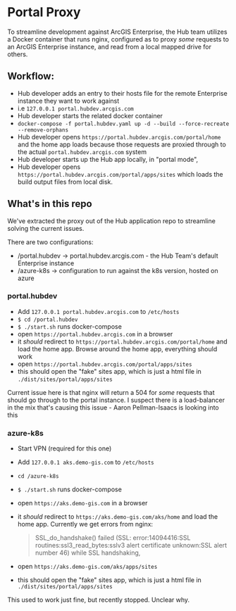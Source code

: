 # Portal Proxy

To streamline development against ArcGIS Enterprise, the Hub team utilizes a Docker container that runs nginx, configured as to proxy _some_ requests to an ArcGIS Enterprise instance, and read from a local mapped drive for others.

## Workflow:

- Hub developer adds an entry to their hosts file for the remote Enterprise instance they want to work against
- i.e `127.0.0.1 portal.hubdev.arcgis.com`
- Hub developer starts the related docker container
- `docker-compose -f portal.hubdev.yaml up -d --build --force-recreate --remove-orphans`
- Hub developer opens `https://portal.hubdev.arcgis.com/portal/home` and the home app loads because those requests are proxied through to the actual `portal.hubdev.arcgis.com` system
- Hub developer starts up the Hub app locally, in "portal mode",
- Hub developer opens `https://portal.hubdev.arcgis.com/portal/apps/sites` which loads the build output files from local disk.

## What's in this repo

We've extracted the proxy out of the Hub application repo to streamline solving the current issues.

There are two configurations:

- /portal.hubdev -> portal.hubdev.arcgis.com - the Hub Team's default Enterprise instance
- /azure-k8s -> configuration to run against the k8s version, hosted on azure

### portal.hubdev

- Add `127.0.0.1 portal.hubdev.arcgis.com` to `/etc/hosts`
- `$ cd /portal.hubdev`
- `$ ./start.sh` runs docker-compose
- open `https://portal.hubdev.arcgis.com` in a browser
- it _should_ redirect to `https://portal.hubdev.arcgis.com/portal/home` and load the home app. Browse around the home app, everything should work
- open `https://portal.hubdev.arcgis.com/portal/apps/sites`
- this should open the "fake" sites app, which is just a html file in `./dist/sites/portal/apps/sites`

Current issue here is that nginx will return a 504 for _some_ requests that should go through to the portal instance. I suspect there is a load-balancer in the mix that's causing this issue - Aaron Pellman-Isaacs is looking into this

### azure-k8s

- Start VPN (required for this one)
- Add `127.0.0.1 aks.demo-gis.com` to `/etc/hosts`
- `cd /azure-k8s`
- `$ ./start.sh` runs docker-compose
- open `https://aks.demo-gis.com` in a browser
- it _should_ redirect to `https://aks.demo-gis.com/aks/home` and load the home app. Currently we get errors from nginx:

  > SSL_do_handshake() failed (SSL: error:14094416:SSL routines:ssl3_read_bytes:sslv3 alert certificate unknown:SSL alert number 46) while SSL handshaking,

- open `https://aks.demo-gis.com/aks/apps/sites`
- this should open the "fake" sites app, which is just a html file in `./dist/sites/portal/apps/sites`

This used to work just fine, but recently stopped. Unclear why.

